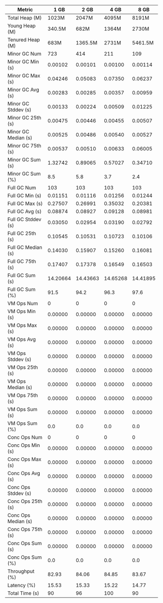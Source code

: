 | Metric | 1 GB | 2 GB | 4 GB | 8 GB |
|------|----|----|----|----|
| Total Heap (M) | 1023M | 2047M | 4095M | 8191M |
| Young Heap (M) | 340.5M | 682M | 1364M | 2730M |
| Tenured Heap (M) | 683M | 1365.5M | 2731M | 5461.5M |
| Minor GC Num | 723 | 414 | 211 | 109 |
| Minor GC Min (s) | 0.00102 | 0.00101 | 0.00100 | 0.00114 |
| Minor GC Max (s) | 0.04246 | 0.05083 | 0.07350 | 0.06237 |
| Minor GC Avg (s) | 0.00283 | 0.00285 | 0.00357 | 0.00959 |
| Minor GC Stddev (s) | 0.00133 | 0.00224 | 0.00509 | 0.01225 |
| Minor GC 25th (s) | 0.00475 | 0.00446 | 0.00455 | 0.00507 |
| Minor GC Median (s) | 0.00525 | 0.00486 | 0.00540 | 0.00527 |
| Minor GC 75th (s) | 0.00537 | 0.00510 | 0.00633 | 0.06005 |
| Minor GC Sum (s) | 1.32742 | 0.89065 | 0.57027 | 0.34710 |
| Minor GC Sum (%) | 8.5 | 5.8 | 3.7 | 2.4 |
| Full GC Num | 103 | 103 | 103 | 103 |
| Full GC Min (s) | 0.01151 | 0.01116 | 0.01256 | 0.01244 |
| Full GC Max (s) | 0.27507 | 0.26991 | 0.35032 | 0.20381 |
| Full GC Avg (s) | 0.08874 | 0.08927 | 0.09128 | 0.08981 |
| Full GC Stddev (s) | 0.03050 | 0.02954 | 0.03190 | 0.02792 |
| Full GC 25th (s) | 0.10545 | 0.10531 | 0.10723 | 0.10106 |
| Full GC Median (s) | 0.14030 | 0.15907 | 0.15260 | 0.16081 |
| Full GC 75th (s) | 0.17407 | 0.17378 | 0.16549 | 0.16503 |
| Full GC Sum (s) | 14.20664 | 14.43663 | 14.65268 | 14.41895 |
| Full GC Sum (%) | 91.5 | 94.2 | 96.3 | 97.6 |
| VM Ops Num | 0 | 0 | 0 | 0 |
| VM Ops Min (s) | 0.00000 | 0.00000 | 0.00000 | 0.00000 |
| VM Ops Max (s) | 0.00000 | 0.00000 | 0.00000 | 0.00000 |
| VM Ops Avg (s) | 0.00000 | 0.00000 | 0.00000 | 0.00000 |
| VM Ops Stddev (s) | 0.00000 | 0.00000 | 0.00000 | 0.00000 |
| VM Ops 25th (s) | 0.00000 | 0.00000 | 0.00000 | 0.00000 |
| VM Ops Median (s) | 0.00000 | 0.00000 | 0.00000 | 0.00000 |
| VM Ops 75th (s) | 0.00000 | 0.00000 | 0.00000 | 0.00000 |
| VM Ops Sum (s) | 0.00000 | 0.00000 | 0.00000 | 0.00000 |
| VM Ops Sum (%) | 0.0 | 0.0 | 0.0 | 0.0 |
| Conc Ops Num | 0 | 0 | 0 | 0 |
| Conc Ops Min (s) | 0.00000 | 0.00000 | 0.00000 | 0.00000 |
| Conc Ops Max (s) | 0.00000 | 0.00000 | 0.00000 | 0.00000 |
| Conc Ops Avg (s) | 0.00000 | 0.00000 | 0.00000 | 0.00000 |
| Conc Ops Stddev (s) | 0.00000 | 0.00000 | 0.00000 | 0.00000 |
| Conc Ops 25th (s) | 0.00000 | 0.00000 | 0.00000 | 0.00000 |
| Conc Ops Median (s) | 0.00000 | 0.00000 | 0.00000 | 0.00000 |
| Conc Ops 75th (s) | 0.00000 | 0.00000 | 0.00000 | 0.00000 |
| Conc Ops Sum (s) | 0.00000 | 0.00000 | 0.00000 | 0.00000 |
| Conc Ops Sum (%) | 0.0 | 0.0 | 0.0 | 0.0 |
| Throughput (%) | 82.93 | 84.06 | 84.85 | 83.67 |
| Latency (%) | 15.53 | 15.33 | 15.22 | 14.77 |
| Total Time (s) | 90 | 96 | 100 | 90 |
